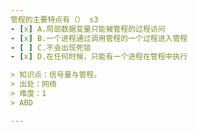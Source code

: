 ```yaml
---
管程的主要特点有（） s3
- [x] A.局部数据变量只能被管程的过程访问
- [x] B.一个进程通过调用管程的一个过程进入管程
- [ ] C.不会出现死锁
- [x] D.在任何时候，只能有一个进程在管程中执行

> 知识点：信号量与管程。
> 出处：网络
> 难度：1
> ABD

---
```

